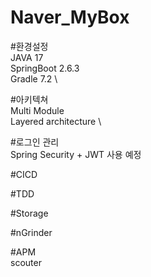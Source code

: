 # Naver_MyBox

#환경설정 \
JAVA 17 \
SpringBoot 2.6.3 \
Gradle 7.2 \

#아키텍쳐 \
Multi Module \
Layered architecture \

#로그인 관리 \
Spring Security + JWT 사용 예정

#CICD

#TDD

#Storage

#nGrinder

#APM \
scouter
